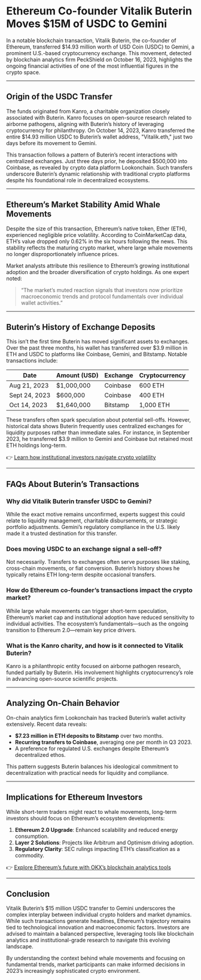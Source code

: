 # Ethereum Co-founder Vitalik Buterin Moves $15M of USDC to Gemini  

In a notable blockchain transaction, Vitalik Buterin, the co-founder of Ethereum, transferred $14.93 million worth of USD Coin (USDC) to Gemini, a prominent U.S.-based cryptocurrency exchange. This movement, detected by blockchain analytics firm PeckShield on October 16, 2023, highlights the ongoing financial activities of one of the most influential figures in the crypto space.  

---

## Origin of the USDC Transfer  

The funds originated from Kanro, a charitable organization closely associated with Buterin. Kanro focuses on open-source research related to airborne pathogens, aligning with Buterin’s history of leveraging cryptocurrency for philanthropy. On October 14, 2023, Kanro transferred the entire $14.93 million USDC to Buterin’s wallet address, "Vitalik.eth," just two days before its movement to Gemini.  

This transaction follows a pattern of Buterin’s recent interactions with centralized exchanges. Just three days prior, he deposited $500,000 into Coinbase, as revealed by crypto data platform Lookonchain. Such transfers underscore Buterin’s dynamic relationship with traditional crypto platforms despite his foundational role in decentralized ecosystems.  

---

## Ethereum’s Market Stability Amid Whale Movements  

Despite the size of this transaction, Ethereum’s native token, Ether (ETH), experienced negligible price volatility. According to CoinMarketCap data, ETH’s value dropped only 0.62% in the six hours following the news. This stability reflects the maturing crypto market, where large whale movements no longer disproportionately influence prices.  

Market analysts attribute this resilience to Ethereum’s growing institutional adoption and the broader diversification of crypto holdings. As one expert noted:  
> “The market’s muted reaction signals that investors now prioritize macroeconomic trends and protocol fundamentals over individual wallet activities.”  

---

## Buterin’s History of Exchange Deposits  

This isn’t the first time Buterin has moved significant assets to exchanges. Over the past three months, his wallet has transferred over $3.9 million in ETH and USDC to platforms like Coinbase, Gemini, and Bitstamp. Notable transactions include:  

| Date       | Amount (USD) | Exchange   | Cryptocurrency |  
|------------|--------------|------------|----------------|  
| Aug 21, 2023 | $1,000,000   | Coinbase   | 600 ETH        |  
| Sept 24, 2023| $600,000     | Coinbase   | 400 ETH        |  
| Oct 14, 2023 | $1,640,000   | Bitstamp   | 1,000 ETH      |  

These transfers often spark speculation about potential sell-offs. However, historical data shows Buterin frequently uses centralized exchanges for liquidity purposes rather than immediate sales. For instance, in September 2023, he transferred $3.9 million to Gemini and Coinbase but retained most ETH holdings long-term.  

👉 [Learn how institutional investors navigate crypto volatility](https://bit.ly/okx-bonus)  

---

## FAQs About Buterin’s Transactions  

### Why did Vitalik Buterin transfer USDC to Gemini?  
While the exact motive remains unconfirmed, experts suggest this could relate to liquidity management, charitable disbursements, or strategic portfolio adjustments. Gemini’s regulatory compliance in the U.S. likely made it a trusted destination for this transfer.  

### Does moving USDC to an exchange signal a sell-off?  
Not necessarily. Transfers to exchanges often serve purposes like staking, cross-chain movements, or fiat conversion. Buterin’s history shows he typically retains ETH long-term despite occasional transfers.  

### How do Ethereum co-founder’s transactions impact the crypto market?  
While large whale movements can trigger short-term speculation, Ethereum’s market cap and institutional adoption have reduced sensitivity to individual activities. The ecosystem’s fundamentals—such as the ongoing transition to Ethereum 2.0—remain key price drivers.  

### What is the Kanro charity, and how is it connected to Vitalik Buterin?  
Kanro is a philanthropic entity focused on airborne pathogen research, funded partially by Buterin. His involvement highlights cryptocurrency’s role in advancing open-source scientific projects.  

---

## Analyzing On-Chain Behavior  

On-chain analytics firm Lookonchain has tracked Buterin’s wallet activity extensively. Recent data reveals:  
- **$7.23 million in ETH deposits to Bitstamp** over two months.  
- **Recurring transfers to Coinbase**, averaging one per month in Q3 2023.  
- A preference for regulated U.S. exchanges despite Ethereum’s decentralized ethos.  

This pattern suggests Buterin balances his ideological commitment to decentralization with practical needs for liquidity and compliance.  

---

## Implications for Ethereum Investors  

While short-term traders might react to whale movements, long-term investors should focus on Ethereum’s ecosystem developments:  
1. **Ethereum 2.0 Upgrade**: Enhanced scalability and reduced energy consumption.  
2. **Layer 2 Solutions**: Projects like Arbitrum and Optimism driving adoption.  
3. **Regulatory Clarity**: SEC rulings impacting ETH’s classification as a commodity.  

👉 [Explore Ethereum’s future with OKX’s blockchain analytics tools](https://bit.ly/okx-bonus)  

---

## Conclusion  

Vitalik Buterin’s $15 million USDC transfer to Gemini underscores the complex interplay between individual crypto holders and market dynamics. While such transactions generate headlines, Ethereum’s trajectory remains tied to technological innovation and macroeconomic factors. Investors are advised to maintain a balanced perspective, leveraging tools like blockchain analytics and institutional-grade research to navigate this evolving landscape.  

By understanding the context behind whale movements and focusing on fundamental trends, market participants can make informed decisions in 2023’s increasingly sophisticated crypto environment.
